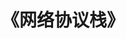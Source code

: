 ---
title: "《网络协议栈》"
menu:
  main:
    identifier: "linux-net"
    parent: "linux"
    name: "网络协议栈"
    weight: 3
---